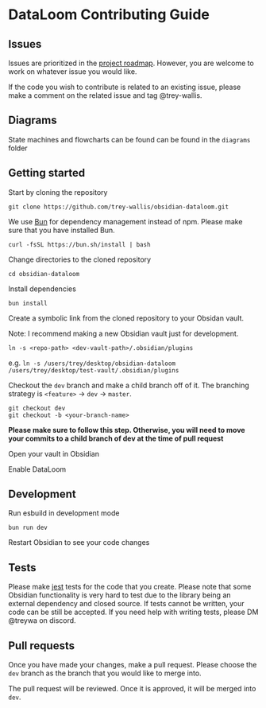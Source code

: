 # DataLoom Contributing Guide

## Issues

Issues are prioritized in the [project roadmap](https://github.com/users/trey-wallis/projects/2). However, you are welcome to work on whatever issue you would like.

If the code you wish to contribute is related to an existing issue, please make a comment on the related issue and tag @trey-wallis.

## Diagrams

State machines and flowcharts can be found can be found in the `diagrams` folder

## Getting started

Start by cloning the repository

```shell
git clone https://github.com/trey-wallis/obsidian-dataloom.git
```

We use [Bun](https://bun.sh/) for dependency management instead of npm. Please make sure that you have installed Bun.

```shell
curl -fsSL https://bun.sh/install | bash
```

Change directories to the cloned repository

```shell
cd obsidian-dataloom
```

Install dependencies

```shell
bun install
```

Create a symbolic link from the cloned repository to your Obsidan vault.

Note: I recommend making a new Obsidian vault just for development.

```shell
ln -s <repo-path> <dev-vault-path>/.obsidian/plugins
```

e.g. `ln -s /users/trey/desktop/obsidian-dataloom /users/trey/desktop/test-vault/.obsidian/plugins`

Checkout the `dev` branch and make a child branch off of it. The branching strategy is `<feature>` -> `dev` -> `master`.

```shell
git checkout dev
git checkout -b <your-branch-name>
```

**Please make sure to follow this step. Otherwise, you will need to move your commits to a child branch of dev at the time of pull request**

Open your vault in Obsidian

Enable DataLoom

## Development

Run esbuild in development mode

```shell
bun run dev
```

Restart Obsidian to see your code changes

## Tests

Please make [jest](https://jestjs.io/) tests for the code that you create. Please note that some Obsidian functionality is very hard to test due to the library being an external dependency and closed source. If tests cannot be written, your code can be still be accepted. If you need help with writing tests, please DM @treywa on discord.

## Pull requests

Once you have made your changes, make a pull request. Please choose the `dev` branch as the branch that you would like to merge into.

The pull request will be reviewed. Once it is approved, it will be merged into `dev`.
